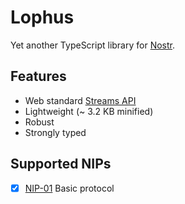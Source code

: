 # Lophus

Yet another TypeScript library for [Nostr][nostr].

## Features
- Web standard [Streams API][streams-api]
- Lightweight (~ 3.2 KB minified)
- Robust
- Strongly typed

## Supported NIPs
- [x] [NIP-01](https://github.com/nostr-protocol/nips/blob/master/01.md) Basic protocol

[nostr]: https://nostr.com
[streams-api]: https://developer.mozilla.org/en-US/docs/Web/API/Streams_API
